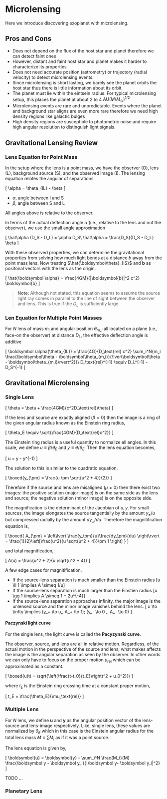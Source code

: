 #  Microlensing

Here we introduce discovering exoplanet with microlensing.

## Pros and Cons

* Does not depend on the flux of the host star and planet therefore we can detect faint ones
* However, distant and faint host star and planet makes it harder to characterize its properties
* Does not need accurate position (astrometry) or trajectory (radial velocity) to detect microlensing events.
* Since microlensing is short lasting, we barely see the planet orbits the host star thus there is little information about its orbit.
* The planet must lie within the eintsein radius. For typical microlensing setup, this places the planet at about $2$ to $4$ $\text{AU} (M/M_\odot)^{1/2}$
* Microlensing events are rare and unpredictable. Events where the planet and background star aligns are even more rare therefore we need high density regions like galactic bulges
* High density regions are susceptible to photometric noise and require high angular resolution to distinguish light signals.

## Gravitational Lensing Review

### Lens Equation for Point Mass

In the setup where the lens is a point mass, we have the observer (O), lens (L), background source (S), and the observed image (I). The lensing equation relates the angular of separations

\[
  \alpha = \theta_{IL} - \beta
\]

* $\alpha$, angle between I and S
* $\beta$, angle between S and L

All angles above is relative to the observer.

In terms of the actual deflection angle $\hat \alpha$ (i.e., relative to the lens and not the observer), we use the small angle approximation

\[
  \hat\alpha (D_S - D_L) = \alpha D_S\\
  \hat\alpha = \frac{D_S}{D_S - D_L} \beta
\]

With these observed properties, we can determine the gravitational properties from solving how much light bends at a distance $b$ away from the point mass lens. Now treating $\hat{\boldsymbol\theta}_{IS}$ and $\boldsymbol b$ as positonal vectors with the lens as the origin.

\[
  \hat{\boldsymbol \alpha} = \frac{4GM}{|\boldsymbol{b}|^2 c^2} \boldsymbol{b}
\]

> **Note**: Although not stated, this equation seems to assume the source light ray comes in parallel to the line of sight between the observer and lens. This is true if the $D_L$ is sufficiently large.

### Len Equation for Multiple Point Masses
For $N$ lens of mass $m_i$ and angular position $\theta_{m,i}$ all located on a plane (i.e., face-on the observer) at distance $D_L$, the effective deflection angle is additive

\[
  \boldsymbol \alpha(\theta_{IL}) = \frac{4G}{D_\text{rel} c^2} \sum_i^N{m_i \frac{\boldsymbol\theta - \boldsymbol\theta_{m,i}}{\lvert\boldsymbol\theta - \boldsymbol\theta_{m,i}\rvert^2}}\\
  D_\text{rel}^{-1} \equiv D_L^{-1} - D_S^{-1}
\]

## Gravitational Microlensing
### Single Lens

\[
  \theta = \beta + \frac{4GM}{c^2D_\text{rel}\theta}
\]

If the lens and source are exactly aligned ($\beta = 0$) then the image is a ring of the given angular radius known as the Einstein ring radius,

\[
  \theta_E \equiv \sqrt{\frac{4GM}{D_\text{rel}c^2}}
\]

The Einstein ring radius is a useful quantity to normalize all angles. In this scale, we define $u \equiv \beta/\theta_E$ and $y \equiv \theta/\theta_E$. Then the lens equation becomes,

\[
  u = y - y^{-1}
\]

The solution to this is similar to the quadratic equation,

\[
  \boxed{y_{\pm} = \frac{u \pm \sqrt{u^2 + 4}}{2}}
\]

Therefore if the source and lens are misaligned ($\mu \neq 0$) then there exist two images: the positive solution (major image) is on the same side as the lens and source; the negative solution (minor image) is on the opposite side.

The magnification is the determinant of the Jacobian of $u, y$. For small sources, the image elongates the source tangentially by the amount $y_\pm/u$ but compressed radially by the amount $dy_\pm/du$. Therefore the magnitifcation equation is,

\[
\boxed{
A_{\pm} = \left\lvert \frac{y_\pm}{u}\frac{dy_\pm}{du} \right\rvert = \frac{1}{2}\left[\frac{u^2}{u \sqrt{u^2 + 4}}\pm 1 \right]
}
\]

and total magnification,

\[
  A(u) = \frac{u^2 + 2}{u \sqrt{u^2 + 4}}
\]

A few edge cases for magnitification,

* If the source-lens separation is much smaller than the Einstein radius
  \[u \ll 1 \implies A \simeq 1/u\]
* If the source-lens separation is much larger than the Einstien radius
  \[u \gg 1 \implies A \simeq 1 + 2u^{-4}\]
* If the source-lens separation approaches infinity, the major image is the unlensed source and the minor image vanishes behind the lens.
  \[ u \to \infty \implies (y_+ \to u\,, A_+ \to 1); (y_- \to 0 \,, A_- \to 0)  \]

#### Paczynski light curve

For the single lens, the light curve is called the **Pacyzynski curve**.

The observer, source, and lens are all in relative motion. Regardless, of the actual motion in the perspective of the source and lens, what makes affects the image is the angular separation as seen by the observer. In other words we can only have to focus on the proper motion $\mu_\text{rel}$ which can be approximated as a constant.

\[
  \boxed{u(t) = \sqrt{\left(\frac{t-t_0}{t_E}\right)^2 + u_0^2}}\\
\]

where $t_E$ is the Einstein ring crossing time at a constant proper motion,

\[
  t_E = \frac{\theta_E}{\mu_\text{rel}}
\]

### Multiple Lens
For $N$ lens, we define $\boldsymbol{u}$ and $\boldsymbol{y}$ as the angular position vector of the lens-source and lens-image respectively. Like, single lens, these values are normalized by $\theta_E$ which in this case is the Einstein angular radius for the total lens mass $M \equiv \sum M_i$ as if it was a point source.

The lens equation is given by,

\[
  \boldsymbol{u} = \boldsymbol{y} - \sum_i^N \frac{M_i}{M} \frac{\boldsymbol y - \boldsymbol y_i}{|\boldsymbol y- \boldsymbol y_i|^2}
\]

TODO ...

### Planetary Lens